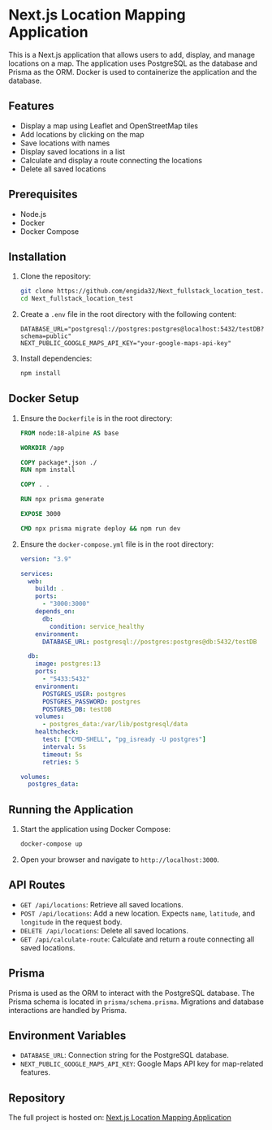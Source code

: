# Next.js Location Mapping Application

This is a Next.js application that allows users to add, display, and manage locations on a map. The application uses PostgreSQL as the database and Prisma as the ORM. Docker is used to containerize the application and the database.

## Features

- Display a map using Leaflet and OpenStreetMap tiles
- Add locations by clicking on the map
- Save locations with names
- Display saved locations in a list
- Calculate and display a route connecting the locations
- Delete all saved locations

## Prerequisites

- Node.js
- Docker
- Docker Compose

## Installation

1. Clone the repository:
    ```bash
    git clone https://github.com/engida32/Next_fullstack_location_test.git
    cd Next_fullstack_location_test
    ```

2. Create a `.env` file in the root directory with the following content:
    ```dotenv
    DATABASE_URL="postgresql://postgres:postgres@localhost:5432/testDB?schema=public"
    NEXT_PUBLIC_GOOGLE_MAPS_API_KEY="your-google-maps-api-key"
    ```

3. Install dependencies:
    ```bash
    npm install
    ```

## Docker Setup

1. Ensure the `Dockerfile` is in the root directory:
    ```dockerfile
    FROM node:18-alpine AS base

    WORKDIR /app

    COPY package*.json ./
    RUN npm install

    COPY . .

    RUN npx prisma generate

    EXPOSE 3000

    CMD npx prisma migrate deploy && npm run dev
    ```

2. Ensure the `docker-compose.yml` file is in the root directory:
    ```yaml
    version: "3.9"

    services:
      web:
        build: .
        ports:
          - "3000:3000"
        depends_on:
          db:
            condition: service_healthy
        environment:
          DATABASE_URL: postgresql://postgres:postgres@db:5432/testDB

      db:
        image: postgres:13
        ports:
          - "5433:5432"
        environment:
          POSTGRES_USER: postgres
          POSTGRES_PASSWORD: postgres
          POSTGRES_DB: testDB
        volumes:
          - postgres_data:/var/lib/postgresql/data
        healthcheck:
          test: ["CMD-SHELL", "pg_isready -U postgres"]
          interval: 5s
          timeout: 5s
          retries: 5

    volumes:
      postgres_data:
    ```

## Running the Application

1. Start the application using Docker Compose:
    ```bash
    docker-compose up
    ```

2. Open your browser and navigate to `http://localhost:3000`.

## API Routes

- `GET /api/locations`: Retrieve all saved locations.
- `POST /api/locations`: Add a new location. Expects `name`, `latitude`, and `longitude` in the request body.
- `DELETE /api/locations`: Delete all saved locations.
- `GET /api/calculate-route`: Calculate and return a route connecting all saved locations.

## Prisma

Prisma is used as the ORM to interact with the PostgreSQL database. The Prisma schema is located in `prisma/schema.prisma`. Migrations and database interactions are handled by Prisma.

## Environment Variables

- `DATABASE_URL`: Connection string for the PostgreSQL database.
- `NEXT_PUBLIC_GOOGLE_MAPS_API_KEY`: Google Maps API key for map-related features.

## Repository

The full project is hosted on: [Next.js Location Mapping Application](https://github.com/engida32/Next_fullstack_location_test.git)
